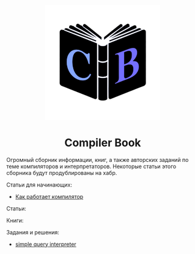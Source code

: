 <div align="center">
  <img src="icon.png" width="300">
</div>

<h1 style="text-align:center;">Compiler Book</h1>


Огромный сборник информации, книг, а также авторских заданий по теме компиляторов и интерпретаторов.
Некоторые статьи этого сборника будут продублированы на хабр.

Статьи для начинающих:
* [Как работает компилятор]()

Статьи:

Книги:

Задания и решения:
* [simple query interpreter]()